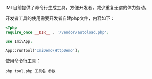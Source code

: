 IMI 目前提供了命令行生成工具，方便开发者，减少重复无谓的体力劳动。

开发者工具的使用需要开发者自建php文件，内容如下：

```php
<?php
require_once __DIR__ . '/vendor/autoload.php';

use Imi\App;

App::runTool('ImiDemo\HttpDemo');
```

使用命令行工具：

```
php tool.php 工具名 参数
```